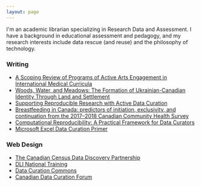 ```yaml
---
layout: page
---
```


I'm an academic librarian specializing in Research Data and Assessment. I have a background in educational assessment and pedagogy, and my research interests include data rescue (and reuse) and the philosophy of technology.



<!---
I'm passionate about Canadian politics and discourse. My [masters thesis](http://definingprivacy.mediagestalt.com) investigated the Canadian Government's meaning of privacy by digitally analyzing a 60 million word Hansard corpus. Download my [data](https://dataverse.scholarsportal.info/dataverse/hansard) and my [code](https://github.com/mediagestalt).

--->
### Writing

- [A Scoping Review of Programs of Active Arts Engagement in International Medical Curricula](https://doi.org/10.5334/pme.1506)
- [Woods, Water, and Meadows: The Formation of Ukrainian-Canadian Identity Through Land and Settlement](https://doi.org/10.15353/acmla.n174.6015)
- [Supporting Reproducible Research with Active Data Curation](https://doi.org/10.5206/qqsg2445)
- [Breastfeeding in Canada: predictors of initiation, exclusivity, and continuation from the 2017–2018 Canadian Community Health Survey](https://doi.org/10.1139/apnm-2022-0333)
- [Computational Reproducibility: A Practical Framework for Data Curators](https://doi.org/10.7191/jeslib.2021.1206)
- [Microsoft Excel Data Curation Primer](https://hdl.handle.net/11299/202816)

### Web Design

- [The Canadian Census Data Discovery Partnership](https://cddp-pddr.ca)
- [DLI National Training](https://dli-training.github.io)
- [Data Curation Commons](https://portage-ceg.github.io)
- [Canadian Data Curation Forum](https://data-curation.github.io)
